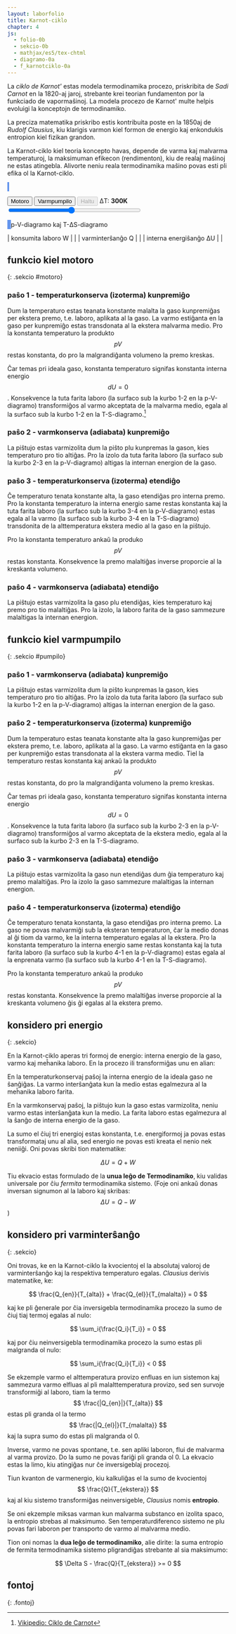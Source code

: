 ```yaml
---
layout: laborfolio
title: Karnot-ciklo
chapter: 4
js:
  - folio-0b
  - sekcio-0b  
  - mathjax/es5/tex-chtml
  - diagramo-0a 
  - f_karnotciklo-0a
---
```


<!--
https://de.wikipedia.org/wiki/Carnot-Prozess

-->


La *ciklo de Karnot'* estas modela termodinamika procezo,
priskribita de *Sadi Carnot* en la 1820-aj jaroj,
strebante krei teorian fundamenton por la funkciado de vapormaŝinoj.
La modela procezo de Karnot' multe helpis evoluigi la konceptojn de termodinamiko.

La preciza matematika priskribo estis kontribuita poste en la 1850aj de *Rudolf Clausius*, kiu
klarigis varmon kiel formon de energio kaj enkondukis entropion kiel fizikan grandon.

La Karnot-ciklo kiel teoria koncepto havas, depende de varma kaj malvarma temperaturoj, 
la maksimuman efikecon (rendimenton), kiu de realaj maŝinoj ne estas atingebla. 
Alivorte neniu reala termodinamika maŝino povas esti pli efika ol la Karnot-ciklo.


<style>
    canvas {
        border: 2px solid cornflowerblue;
    }
</style>

<canvas id="karnot" width="300" height="300"></canvas>

<button id="starto_motoro">Motoro</button>
<button id="starto_pumpilo">Varmpumpilo</button>
<button id="halto" disabled>Haltu</button>
ΔT: <b id="temperaturo_info">300K</b>
<input type="range" id="temperaturo" style="width: 50em; max-width: 60%" min="30" max="600" value="300" step="10" onchange="aktualigo()" oninput="aktualigo_info()">


<canvas id="pV_dgr" width="300" height="300"></canvas>
<canvas id="TS_dgr" width="300" height="300"></canvas>
p-V-diagramo kaj T-ΔS-diagramo

| konsumita laboro W |<span id="laboro"/> |
| varminterŝanĝo Q |<span id="varmo"/> |
| interna energiŝanĝo ΔU |<span id="energio"/> |

<script>

const T1 = 293.15;
let T2 = T1 + 300; // +30 .. +300

const p_max = 2.5e6;
const V_max = 2.5e-2;
const S_max = 10.5;

const karnot = document.getElementById("karnot");
const modelo = new Diagramo(karnot);

pV_dgr = document.getElementById("pV_dgr");
TS_dgr = document.getElementById("TS_dgr");
dpV = new Diagramo(pV_dgr);
dTS = new Diagramo(TS_dgr);

let kciklo = kreu_ciklon();


const intervalo = 50; // 100 = 100 ms
let ripetoj;

ĝi('#temperaturo').value = 300;
ĝi("#halto").disabled = true;

kiam_klako("#starto_motoro",() => {
    eksperimento(false);
    ĝi("#halto").disabled = false;
    Sekcio.malfermu("motoro",true);
});

kiam_klako("#starto_pumpilo",() => {
    eksperimento(true);
    ĝi("#halto").disabled = false;
    Sekcio.malfermu("pumpilo",true);
});

kiam_klako("#halto",() => {
    if (ripetoj) clearTimeout(ripetoj.p);
});

function aktualigo() {
    T2 = T1 + parseInt(ĝi('#temperaturo').value);
    // post T-agordo laŭbezone rekreu la modelon
    if (kciklo.T_alta != T2) {
        inversa = kciklo.inversa;
        // rekreu
        kciklo = kreu_ciklon(inversa);
        dgr_preparo();
        modelo_pentru();
    }
}

function aktualigo_info() {
    const temp = ĝi('#temperaturo').value;
    ĝi('#temperaturo_info').textContent = temp + 'K';
}

// pentru sen jam movi...
modelo_pentru();
dgr_preparo();

function kreu_ciklon(inversa) {
    const kc = new KCiklo(T1,T2,inversa);
    kc.kiam_sekva = function(de,al) {
        // nova ciklo 
        if (de == "Qk_V+" && al == "Tk_V-" // motora ciklo
         || de == "Tk_V+" && al == "Qk_V-" // varmpumpa ciklo
         ) {
            // viŝu la diagramojn antaŭ venonta ciklo
            dgr_preparo();
            // rekomencu kalkuli Q kaj W
            kciklo.W = 0; kciklo.Q = 0;
        }
        // skribu numeron de la paŝo en la diagramojn
        diagramo_paŝo(al);
    }
    return kc;
}

// donas koloron al temperatur-valoroj inter T1 kaj T2;
function Tkoloro(T) {
    const h = Diagramo.kolorvaloro(T,T1*0.99,T2*1.01);
    return Diagramo.hsl2hex(h,90,45);
}

function dgr_preparo() {
    dpV.viŝu();
    dpV.skalo_y(0,p_max/1e5,1,5,0,"·10⁵Pa");
    dpV.skalo_x(0,V_max*1000,1,10,0,"dm³");

    dTS.viŝu();
    const T_min = Math.floor(T1/100)*100;
    const T_max = Math.ceil(T2/100)*100;
    dTS.skalo_y(0 /*T_min*/,T_max,10,50,0,"K");
    dTS.skalo_x(-1,S_max,1,1,0,"J/K");

    diagramo_paŝo();
}

/**
 * Pentras la piŝton kaj medion de la Karnot-modelo
 */
function modelo_pentru() {
    modelo.viŝu(); // ĉu necesas ĉiufoje?

    const T = kciklo.gaso.temperaturo;
    const V = kciklo.gaso.volumeno;

    const h = karnot.height;
    const sk = 7; // skalfaktoro por y-koordinatoj

    // alteco de piŝto super la fundo (ĉe 360px)
    const py = h-40 - 1000*V*sk; // 1000l = 1m³, ni sk-obligas tiel, ke
        // 1mol ĉe 20°C = 24l = sk*24 px
    const y12 = h-40 - 1000*kciklo.V12*sk;
    const y34 = h-40 - 1000*kciklo.V12*sk;

    // if (py>h-50) debugger;


    function medio() {
        // medio

        // varma  kaj malvarma provizoj
        modelo.rektangulo(0,0,80,h,Tkoloro(T2));
        modelo.rektangulo(220,0,300,h,Tkoloro(T1));

        modelo.teksto_x(40,100,T2+" K");
        modelo.teksto_x(260,100,T1+" K","white");

        // medio-koloro laŭ temperaturo...
        // PLIBONIGU: pli bone kciklo havu funkcion por redoni la staton!
        let koloro = "#777";
        if (kciklo.medio() == "malvarma") {
            koloro = Tkoloro(T1);
        } else if (kciklo.medio() == "varma") {
            koloro = Tkoloro(T2);
        }
        // desegnu la medion
        modelo.rektangulo(80,0,140,h,koloro);
        // desegnu vandojn de la medio
        if (kciklo.medio() != "varma") {
            modelo.linio(80,0,80,h);
        } 
        if (kciklo.medio() != "malvarma") {
            modelo.linio(220,0,220,h);
        }
        //modelo.linio(220,20,220,h);
    }

    function gasujo() {
        // ciklo-ŝaltilo
        function nazo_md(alto) {
            modelo.linio(100,alto,104,alto);
            modelo.linio(100,alto+4,104,alto);
        }
        function nazo_d(alto) {
            modelo.linio(200,alto-4,196,alto);
            modelo.linio(200,alto,196,alto);
        }

        // gasujo
        const koloro = Tkoloro(T);
        modelo.rektangulo(100,0,100,h-40,"#fff");
        modelo.rektangulo(100,py,100,h-40-py,koloro);
        modelo.linio(100,0,100,h-40);
        modelo.linio(100,h-40,200,h-40);
        modelo.linio(200,0,200,h-40);

        // altec-markoj por avanci en la ciklo al varmkonserva paŝo, t.e. medioŝanĝo al izola
        nazo_d(y12);
        nazo_md(y34);
    }

    function piŝto() {
        //modelo.linio(101,200,199,200,"#bbb",10);
        modelo.rektangulo_h3k(101,py-10,98,10,"#eee","#bbb","#999");
        modelo.rektangulo_h3k(120,py-10-80,60,80,"#eee","#bbb","#999");
    }

    medio();
    gasujo();
    piŝto()
}

function diagramo_pentru() {
    const koloro = Tkoloro(kciklo.gaso.temperaturo);

    let k = dpV.koord_xy(kciklo.gaso.volumeno*1000,kciklo.gaso.premo()/1e5);
    dpV.punkto(k.x,k.y,1,koloro);

    k = dTS.koord_xy(kciklo.entropio(),kciklo.gaso.temperaturo);
    dTS.punkto(k.x,k.y,1,koloro);
}

function diagramo_paŝo(paŝo) {
    // ioma adapto de koordinatoj ĉe la randoj
    function ka(k) {
        if (k<50) return k+12;
        if (k>250) return k-6;
        return k-4;
    }

    const nro = kciklo.paŝnro(paŝo)+1;
    const koloro = Tkoloro(kciklo.gaso.temperaturo);

    let k = dpV.koord_xy(kciklo.gaso.volumeno*1000,kciklo.gaso.premo()/1e5);
    dpV.punkto(k.x,k.y,3,koloro);
    dpV.teksto_x(ka(k.x),ka(k.y),nro,koloro);

    k = dTS.koord_xy(kciklo.entropio(),kciklo.gaso.temperaturo);
    dTS.punkto(k.x,k.y,3,koloro);
    dTS.teksto_x(ka(k.x),ka(k.y),nro,koloro);
}

function valoroj() {
    ĝi("#laboro").innerHTML = nombro(kciklo.suma_laboro(),3,"J");
    ĝi("#varmo").innerHTML = nombro(kciklo.suma_varmo(),3,"J");
    ĝi("#energio").innerHTML = nombro(kciklo.energiŝanĝo(),3,"J");
}

function paŝu() {
    kciklo.iteracio();
    modelo_pentru();
    diagramo_pentru();
    valoroj();
}


function eksperimento(inversa) {
    // eventuale haltigu antaŭan
    if (ripetoj) clearTimeout(ripetoj.p);

    // se direkto ŝanĝita, kreu novan procezon 
    if (inversa != kciklo.inversa) {
        kciklo = kreu_ciklon(inversa);
        dgr_preparo();
    }

    // cikligu
    ripetoj = ripetu(
        () => {
            paŝu();
            return true; // ni ne haltos antaŭ butonpremo [Haltu]...(idealgaso.T < d_larĝo);
        },
        intervalo
    )
}


</script>
  

## funkcio kiel motoro
{: .sekcio #motoro}

### paŝo 1 - temperaturkonserva (izoterma) kunpremiĝo

Dum la temperaturo estas teanata konstante malalta la gaso kunpremiĝas per ekstera premo, 
t.e. laboro, aplikata al la gaso. La varmo estiĝanta en la gaso per kunpremiĝo estas 
transdonata al la ekstera malvarma medio. Pro la konstanta temperaturo
la produkto $$pV$$ restas konstanta, do pro la malgrandiĝanta volumeno la premo kreskas.

Ĉar temas pri ideala gaso, konstanta temperaturo signifas konstanta interna energio $$dU = 0$$. 
Konsekvence la tuta farita laboro (la surfaco sub la kurbo 1-2 en la p-V-diagramo) transformiĝos 
al varmo akceptata de la malvarma medio, egala al la surfaco  sub la kurbo 1-2 en la T-S-diagramo.[^W1]

### paŝo 2 - varmkonserva (adiabata) kunpremiĝo

La piŝtujo estas varmizolita dum la piŝto plu kunpremas la gason, kies temperaturo pro tio altiĝas. 
Pro la izolo da tuta farita laboro (la surfaco sub la kurbo 2-3 en la p-V-diagramo) altigas 
la internan energion de la gaso.

### paŝo 3 - temperaturkonserva (izoterma) etendiĝo

Ĉe temperaturo tenata konstante alta, la gaso etendiĝas pro interna premo. Pro la konstanta temperaturo 
la interna energio same restas konstanta kaj la tuta farita laboro (la surfaco sub la kurbo 3-4 
en la p-V-diagramo) estas egala al la varmo (la surfaco sub la kurbo 3-4 en la T-S-diagramo) 
transdonita de la alttemperatura ekstera medio al la gaso en la piŝtujo.

Pro la konstanta temperaturo ankaŭ la produko $$pV$$ restas konstanta. Konsekvence la premo malaltiĝas inverse proporcie al la kreskanta volumeno.

### paŝo 4 - varmkonserva (adiabata) etendiĝo

La piŝtujo estas varmizolita la gaso plu etendiĝas, kies temperaturo kaj premo pro tio malaltiĝas. 
Pro la izolo, la laboro farita de la gaso sammezure malaltigas la internan energion.


## funkcio kiel varmpumpilo
{: .sekcio #pumpilo}


### paŝo 1 - varmkonserva (adiabata) kunpremiĝo

La piŝtujo estas varmizolita dum la piŝto kunpremas la gason, kies temperaturo pro tio altiĝas. 
Pro la izolo da tuta farita laboro (la surfaco sub la kurbo 1-2 en la p-V-diagramo) altigas la 
internan energion de la gaso.

### paŝo 2 - temperaturkonserva (izoterma) kunpremiĝo

Dum la temperaturo estas teanata konstante alta la gaso kunpremiĝas per ekstera premo, 
t.e. laboro, aplikata al la gaso. La varmo estiĝanta en la gaso per kunpremiĝo estas 
transdonata al la ekstera varma medio. Tiel la temperaturo restas konstanta kaj
ankaŭ la produkto $$pV$$ restas konstanta, do pro la malgrandiĝanta volumeno la premo kreskas.

Ĉar temas pri ideala gaso, konstanta temperaturo signifas konstanta interna energio $$dU = 0$$. 
Konsekvence la tuta farita laboro (la surfaco sub la kurbo 2-3 en la p-V-diagramo) transformiĝos 
al varmo akceptata de la ekstera medio, egala al la surfaco sub la kurbo 2-3 en la T-S-diagramo.


### paŝo 3 - varmkonserva (adiabata) etendiĝo

La piŝtujo estas varmizolita la gaso nun etendiĝas dum ĝia temperaturo kaj premo malaltiĝas. 
Pro la izolo la gaso sammezure malaltigas la internan energion.

### paŝo 4 - temperaturkonserva (izoterma) etendiĝo

Ĉe temperaturo tenata konstanta, la gaso etendiĝas pro interna premo. 
La gaso ne povas malvarmiĝi sub la eksteran temperaturon, ĉar la medio
donas al ĝi tiom da varmo, ke la interna temperaturo egalas al la ekstera. 
Pro la konstanta temperaturo la interna energio same restas konstanta kaj 
la tuta farita laboro (la surfaco sub la kurbo 4-1 en la p-V-diagramo) estas
egala al la enprenata varmo (la surfaco sub la kurbo 4-1 en la T-S-diagramo).

Pro la konstanta temperaturo ankaŭ la produko $$pV$$ restas konstanta. 
Konsekvence la premo malaltiĝas inverse proporcie al la kreskanta volumeno
ĝis ĝi egalas al la ekstera premo.


## konsidero pri energio
{: .sekcio}


En la Karnot-ciklo aperas tri formoj de energio: interna energio de la gaso, varmo kaj meĥanika laboro. En la procezo ili transformiĝas unu en alian:

En la temperaturkonservaj paŝoj la interna energio de la ideala gaso ne ŝanĝiĝas. La varmo interŝanĝata kun la medio estas egalmezura al la meĥanika laboro farita.

En la varmkonservaj paŝoj, la piŝtujo kun la gaso estas varmizolita, neniu varmo estas interŝanĝata kun la medio. La farita laboro estas egalmezura al la ŝanĝo de interna energio de la gaso.

La sumo el ĉiuj tri energioj estas konstanta, t.e. energiformoj ja povas estas transformataj unu al alia, sed energio ne povas esti kreata el nenio nek neniiĝi. Oni povas skribi tion matematike:

$$\Delta U = Q + W$$

Tiu ekvacio estas formulado de la **unua leĝo de Termodinamiko**, kiu validas universale por 
ĉiu *fermita* termodinamika sistemo. (Foje oni ankaŭ donas inversan signumon al la laboro kaj skribas:
$$\Delta U = Q - W$$)

## konsidero pri varminterŝanĝo
{: .sekcio}

<!--
01. Thermodynamics: Carnot engine, Entropy, Helmholtz/Gibbs free energy
https://www.youtube.com/watch?v=00WL4JX5fX8
-->

Oni trovas, ke en la Karnot-ciklo la kvocientoj el la absolutaj valoroj de varminterŝanĝo kaj la respektiva temperaturo egalas. *Clausius* derivis matematike, ke:

$$ \frac{Q_{en}}{T_{alta}} + \frac{Q_{el}}{T_{malalta}} = 0 $$

kaj ke pli ĝenerale por ĉia inversigebla termodinamika procezo la sumo de ĉiuj tiaj termoj egalas al nulo:

$$ \sum_i{\frac{Q_i}{T_i}} = 0 $$

kaj por ĉiu neinversigebla termodinamika procezo la sumo estas pli malgranda ol nulo:

$$ \sum_i{\frac{Q_i}{T_i}} < 0 $$

Se ekzemple varmo el alttemperatura provizo enfluas en iun sistemon kaj sammezura varmo
elfluas al pli malalttemperatura provizo, sed sen survoje transformiĝi al laboro, 
tiam la termo $$ \frac{|Q_{en}|}{T_{alta}} $$ estas pli granda ol la termo $$ \frac{|Q_{el}|}{T_{malalta}} $$ kaj la supra sumo do estas pli malgranda ol 0.

Inverse, varmo ne povas spontane, t.e. sen apliki laboron, flui de malvarma al varma provizo. Do la sumo ne povas fariĝi pli granda ol 0. La ekvacio estas la limo, kiu atingiĝas nur ĉe inversigeblaj procezoj.

Tiun kvanton de varmenergio, kiu kalkuliĝas el la sumo de kvocientoj $$ \frac{Q}{T_{ekstera}} $$ kaj al kiu sistemo transformiĝas neinversigeble, *Clausius* nomis **entropio**.

Se oni ekzemple miksas varman kun malvarma substanco en izolita spaco, la entropio strebas al maksimumo. Sen temperaturdiferenco sistemo ne plu povas fari laboron per transporto de varmo al malvarma medio.

Tion oni nomas la **dua leĝo de termodinamiko**, alie dirite: la suma entropio de fermita termodinamika sistemo pligrandiĝas strebante al sia maksimumo:

$$ \Delta S - \frac{Q}{T_{ekstera}} >= 0 $$

## fontoj
{: .fontoj}

[^W1]: [Vikipedio: Ciklo de Carnot](https://eo.wikipedia.org/wiki/Ciklo_de_Carnot)
[^L1]: [LibreTexts: Carnot Cycle](https://chem.libretexts.org/Bookshelves/Physical_and_Theoretical_Chemistry_Textbook_Maps/Supplemental_Modules_(Physical_and_Theoretical_Chemistry)/Thermodynamics/Thermodynamic_Cycles/Carnot_Cycle)

